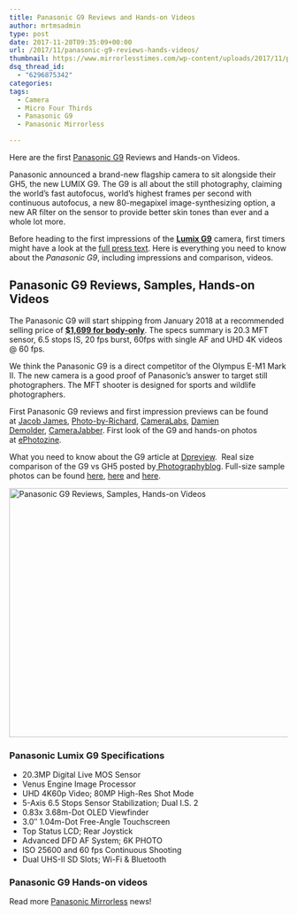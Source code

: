 ```yaml
---
title: Panasonic G9 Reviews and Hands-on Videos
author: mrtmsadmin
type: post
date: 2017-11-20T09:35:09+00:00
url: /2017/11/panasonic-g9-reviews-hands-videos/
thumbnail: https://www.mirrorlesstimes.com/wp-content/uploads/2017/11/panasonic-g9-leica-dg-elmarit-200mm-f2-8-lens-officially-announced-750x550.jpg
dsq_thread_id:
  - "6296875342"
categories:
tags:
  - Camera
  - Micro Four Thirds
  - Panasonic G9
  - Panasonic Mirrorless

---
```

Here are the first <a href="https://www.mirrorlesstimes.com/tags/panasonic-g9/" target="_blank" rel="noopener">Panasonic G9</a> Reviews and Hands-on Videos.

Panasonic announced a brand-new flagship camera to sit alongside their GH5, the new LUMIX G9. The G9 is all about the still photography, claiming the world’s fast autofocus, world’s highest frames per second with continuous autofocus, a new 80-megapixel image-synthesizing option, a new AR filter on the sensor to provide better skin tones than ever and a whole lot more.

Before heading to the first impressions of the <a href="https://aax-us-east.amazon-adsystem.com/x/c/QjE4EnHfj8mVpNuYthMsnV4AAAFf1fw-UAEAAAFKAfuNOl4/https://assoc-redirect.amazon.com/g/r/http://www.amazon.com/Panasonic-Mirrorless-Megapixels-High-Resolution-DC-G9KBODY/dp/B0774KTV1X/ref=as_at/?imprToken=ZYdCDcCwkEVzpGpjfaQZuA&slotNum=0&ie=UTF8&qid=1510133550&sr=8-1&keywords=Panasonic+G9&linkCode=sl1&tag=daicamnew-20&linkId=2df50268020a01388ffd56b5172b1a87" target="_blank" rel="noopener"><strong>Lumix G9</strong></a> camera, first timers might have a look at the [full press text][1]. Here is everything you need to know about the _Panasonic G9_, including impressions and comparison, videos.<!--more-->

## Panasonic G9 Reviews, Samples, Hands-on Videos

The Panasonic G9 will start shipping from January 2018 at a recommended selling price of <a href="https://aax-us-east.amazon-adsystem.com/x/c/QjE4EnHfj8mVpNuYthMsnV4AAAFf1fw-UAEAAAFKAfuNOl4/https://assoc-redirect.amazon.com/g/r/http://www.amazon.com/Panasonic-Mirrorless-Megapixels-High-Resolution-DC-G9KBODY/dp/B0774KTV1X/ref=as_at/?imprToken=ZYdCDcCwkEVzpGpjfaQZuA&slotNum=1&ie=UTF8&qid=1510133550&sr=8-1&keywords=Panasonic+G9&linkCode=sl1&tag=daicamnew-20&linkId=2df50268020a01388ffd56b5172b1a87" target="_blank" rel="noopener"><strong>$1,699 for body-only</strong></a>. The specs summary is 20.3 MFT sensor, 6.5 stops IS, 20 fps burst, 60fps with single AF and UHD 4K videos @ 60 fps.

We think the Panasonic G9 is a direct competitor of the Olympus E-M1 Mark II. The new camera is a good proof of Panasonic’s answer to target still photographers. The MFT shooter is designed for sports and wildlife photographers.

First Panasonic G9 reviews and first impression previews can be found at <a href="http://jacobjamesphotography.co.uk/panasonic-lumix-g9-the-ultimate-m43-stills-camera/" target="_blank" rel="follow external noopener noreferrer">Jacob James</a>, <a href="http://www.photobyrichard.com/reviewbyrichard/panasonic-lumix-g9-review/" target="_blank" rel="follow external noopener noreferrer" data-wpel-link="external">Photo-by-Richard</a>, <a href="https://www.cameralabs.com/panasonic-lumix-g9-review/" target="_blank" rel="follow external noopener noreferrer" data-wpel-link="external">CameraLabs</a>, <a href="https://www.lumixgexperience.panasonic.co.uk/news/panasonic-lumix-dc-g9-in-depth-look-at-features-with-sample-pictures/" target="_blank" rel="follow external noopener noreferrer" data-wpel-link="external">Damien Demolder</a>, <a href="https://camerajabber.com/panasonic-g9-review/" target="_blank" rel="follow external noopener noreferrer" data-wpel-link="external">CameraJabber</a>. First look of the G9 and hands-on photos at <a href="https://www.ephotozine.com/article/panasonic-lumix-g9-first-look-31614" target="_blank" rel="noopener">ePhotozine</a>.

What you need to know about the G9 article at <a href="https://www.dpreview.com/news/5269470143/panasonic-lumix-g9-what-you-need-to-know" target="_blank" rel="follow external noopener noreferrer">Dpreview</a>.  Real size comparison of the G9 vs GH5 posted by<a href="http://www.photographyblog.com/news/panasonic_g9_and_gh5_side_by_side_comparison" target="_blank" rel="follow external noopener noreferrer" data-wpel-link="external"> Photographyblog</a>. Full-size sample photos can be found <a href="http://www.imaging-resource.com/PRODS/panasonic-g9/panasonic-g9A7.HTM" target="_blank" rel="noopener">here</a>, <a href="https://www.dpreview.com/samples/2374153551/panasonic-lumix-g9-sample-gallery" target="_blank" rel="noopener">here</a> and <a href="http://www.photographyblog.com/reviews/panasonic_lumix_g9_review/preview_images" target="_blank" rel="noopener">here</a>.

[<img class="aligncenter wp-image-1385 size-full" title="Panasonic G9 Reviews, Samples, Hands-on Videos" src="https://i0.wp.com/www.mirrorlesstimes.com/wp-content/uploads/2017/11/panasonic-g9-leica-dg-elmarit-200mm-f2-8-lens-officially-announced.jpg?resize=600%2C450&#038;ssl=1" alt="Panasonic G9 Reviews, Samples, Hands-on Videos" width="600" height="450" srcset="https://i0.wp.com/www.mirrorlesstimes.com/wp-content/uploads/2017/11/panasonic-g9-leica-dg-elmarit-200mm-f2-8-lens-officially-announced.jpg?w=1200&ssl=1 1200w, https://i0.wp.com/www.mirrorlesstimes.com/wp-content/uploads/2017/11/panasonic-g9-leica-dg-elmarit-200mm-f2-8-lens-officially-announced.jpg?resize=300%2C225&ssl=1 300w, https://i0.wp.com/www.mirrorlesstimes.com/wp-content/uploads/2017/11/panasonic-g9-leica-dg-elmarit-200mm-f2-8-lens-officially-announced.jpg?resize=768%2C576&ssl=1 768w, https://i0.wp.com/www.mirrorlesstimes.com/wp-content/uploads/2017/11/panasonic-g9-leica-dg-elmarit-200mm-f2-8-lens-officially-announced.jpg?resize=1024%2C768&ssl=1 1024w, https://i0.wp.com/www.mirrorlesstimes.com/wp-content/uploads/2017/11/panasonic-g9-leica-dg-elmarit-200mm-f2-8-lens-officially-announced.jpg?resize=700%2C525&ssl=1 700w" sizes="(max-width: 600px) 100vw, 600px" data-recalc-dims="1" />][2]

### Panasonic Lumix G9 Specifications

<ul class="top-section-list" data-selenium="highlightList">
  <li class="top-section-list-item">
    20.3MP Digital Live MOS Sensor
  </li>
  <li class="top-section-list-item">
    Venus Engine Image Processor
  </li>
  <li class="top-section-list-item">
    UHD 4K60p Video; 80MP High-Res Shot Mode
  </li>
  <li class="top-section-list-item">
    5-Axis 6.5 Stops Sensor Stabilization; Dual I.S. 2
  </li>
  <li class="top-section-list-item">
    0.83x 3.68m-Dot OLED Viewfinder
  </li>
  <li class="top-section-list-item">
    3.0″ 1.04m-Dot Free-Angle Touchscreen
  </li>
  <li class="top-section-list-item">
    Top Status LCD; Rear Joystick
  </li>
  <li class="top-section-list-item">
    Advanced DFD AF System; 6K PHOTO
  </li>
  <li class="top-section-list-item">
    ISO 25600 and 60 fps Continuous Shooting
  </li>
  <li class="top-section-list-item">
    Dual UHS-II SD Slots; Wi-Fi & Bluetooth
  </li>
</ul>

### Panasonic G9 Hands-on videos



















Read more [Panasonic Mirrorless][3] news!

 [1]: https://www.mirrorlesstimes.com/2017/11/panasonic-g9-leica-dg-elmarit-200mm-f2-8-lens-officially-announced/
 [2]: https://i0.wp.com/www.mirrorlesstimes.com/wp-content/uploads/2017/11/panasonic-g9-leica-dg-elmarit-200mm-f2-8-lens-officially-announced.jpg?ssl=1
 [3]: https://www.mirrorlesstimes.com/tags/panasonic-mirrorless